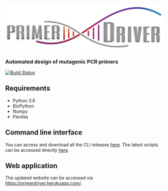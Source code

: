![PrimerDriver](https://raw.githubusercontent.com/kvdomingo/primerdriver/master/sdm/static/sdm/media/private/PrimerDriver_logo.png)
### Automated design of mutagenic PCR primers
[![Build Status](https://travis-ci.com/kvdomingo/primerdriver.svg?branch=master)](https://travis-ci.com/kvdomingo/primerdriver)

## Requirements
- Python 3.6
- BioPython
- Numpy
- Pandas

## Command line interface
You can access and download all the CLI releases [here](https://github.com/kvdomingo/primerdriver/releases).
The latest scripts can be accessed directly [here](sdm/static/sdm/scripts).

## Web application
The updated website can be accessed via https://primerdriver.herokuapp.com/.
